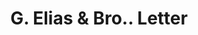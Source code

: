 ---
doi: 10.7916/D8XP8H0J
date_other: '1899'
date_other_textual: '1899'
form: correspondence
genre:
- Letters (correspondence)
name:
- G. Elias & Bro.
object_in_context_url: https://biggert.cul.columbia.edu/items/view/ave_biggert_00891
subject_hierarchical_geographic:
- Buffalo, New York, United States
subject_name:
- G. Elias & Bro.
title: G. Elias & Bro.. Letter
sort_title: G. Elias & Bro.. Letter
call_number: ave_biggert_00891
coordinates:
- 42.90472222222222,-78.84944444444444
pid: ave_biggert_00891
identifiers: ave_biggert_00891
thumbnail: https://derivativo-2.library.columbia.edu/iiif/2/ldpd:345770/full/!256,256/0/native.jpg
permalink: /biggert/ave_biggert_00891/
layout: iiif-image-page
---